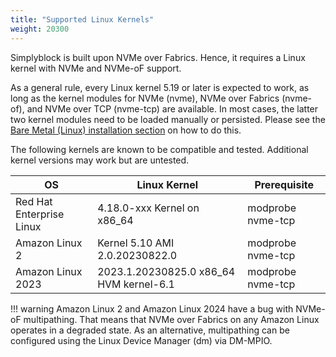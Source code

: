 ```yaml
---
title: "Supported Linux Kernels"
weight: 20300
---
```


Simplyblock is built upon NVMe over Fabrics. Hence, it requires a Linux kernel with NVMe and NVMe-oF support.

As a general rule, every Linux kernel 5.19 or later is expected to work, as long as the kernel modules for NVMe (nvme),
NVMe over Fabrics (nvme-of), and NVMe over TCP (nvme-tcp) are available. In most cases, the latter two kernel
modules need to be loaded manually or persisted. Please see
the [Bare Metal (Linux) installation section](../deployments/baremetal/index.md) on how to do this.

The following kernels are known to be compatible and tested. Additional kernel versions may work but are untested.

| OS                       | Linux Kernel                            | Prerequisite      |
|--------------------------|-----------------------------------------|-------------------|
| Red Hat Enterprise Linux | 4.18.0-xxx Kernel on x86_64             | modprobe nvme-tcp |
| Amazon Linux 2           | Kernel 5.10 AMI 2.0.20230822.0          | modprobe nvme-tcp |
| Amazon Linux 2023        | 2023.1.20230825.0 x86_64 HVM kernel-6.1 | modprobe nvme-tcp |

!!! warning
    Amazon Linux 2 and Amazon Linux 2024 have a bug with NVMe-oF multipathing. That means that NVMe over Fabrics on any
    Amazon Linux operates in a degraded state. As an alternative, multipathing can be configured using the Linux Device
    Manager (dm) via DM-MPIO.
